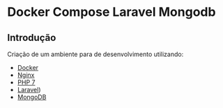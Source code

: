 # Docker Compose Laravel Mongodb

## Introdução

Criação de um ambiente para de desenvolvimento utilizando:

* [Docker](https://www.docker.com)
* [Nginx](https://www.nginx.com)
* [PHP 7](https://php-fpm.org)
* [Laravel](https://laravel.com))
* [MongoDB](https://www.mongodb.com)
